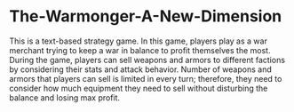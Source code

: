 # The-Warmonger-A-New-Dimension
This is a text-based strategy game. In this game, players play as a war merchant trying to keep a war in balance to profit themselves the most. During the game, players can sell weapons and armors to different factions by considering their stats and attack behavior. Number of weapons and armors that players can sell is limited in every turn; therefore, they need to consider how much equipment they need to sell without disturbing the balance and losing max profit.
